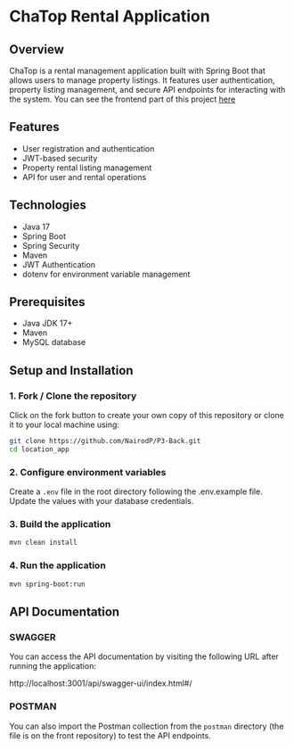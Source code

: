 # ChaTop Rental Application

## Overview

ChaTop is a rental management application built with Spring Boot that allows users to manage property listings. It features user authentication, property listing management, and secure API endpoints for interacting with the system.
You can see the frontend part of this project [here](https://github.com/OpenClassrooms-Student-Center/Developpez-le-back-end-en-utilisant-Java-et-Spring)

## Features

- User registration and authentication
- JWT-based security
- Property rental listing management
- API for user and rental operations

## Technologies

- Java 17
- Spring Boot
- Spring Security
- Maven
- JWT Authentication
- dotenv for environment variable management

## Prerequisites

- Java JDK 17+
- Maven
- MySQL database

## Setup and Installation

### 1. Fork / Clone the repository

Click on the fork button to create your own copy of this repository or clone it to your local machine using:

```bash
git clone https://github.com/NairodP/P3-Back.git
cd location_app
```

### 2. Configure environment variables

Create a `.env` file in the root directory following the .env.example file. Update the values with your database credentials.

### 3. Build the application

```bash
mvn clean install
```

### 4. Run the application

```bash
mvn spring-boot:run
```

## API Documentation

### SWAGGER

You can access the API documentation by visiting the following URL after running the application:

http://localhost:3001/api/swagger-ui/index.html#/

### POSTMAN

You can also import the Postman collection from the `postman` directory (the file is on the front repository) to test the API endpoints.

